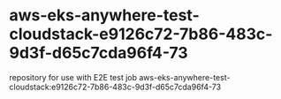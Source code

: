 # aws-eks-anywhere-test-cloudstack-e9126c72-7b86-483c-9d3f-d65c7cda96f4-73
repository for use with E2E test job aws-eks-anywhere-test-cloudstack:e9126c72-7b86-483c-9d3f-d65c7cda96f4-73
